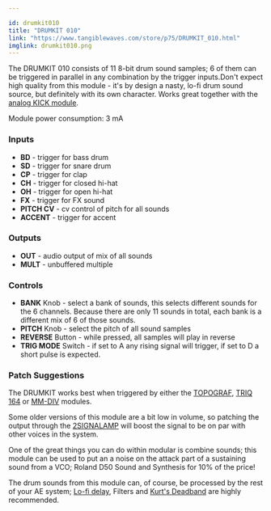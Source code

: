 ```yaml
---

id: drumkit010
title: "DRUMKIT 010"
link: "https://www.tangiblewaves.com/store/p75/DRUMKIT_010.html"
imglink: drumkit010.png
---
```





The DRUMKIT 010 consists of 11 8-bit drum sound samples; 6 of them can be triggered in parallel in any combination by the trigger inputs.Don't expect high quality from this module - it's by design a nasty, lo-fi drum sound source, but definitely with its own character. Works great together with the [analog KICK module](https://wiki.aemodular.com/pmwiki.php/AeManual/KICK).

Module power consumption: 3 mA

### Inputs

*   **BD** - trigger for bass drum
*   **SD** - trigger for snare drum
*   **CP** - trigger for clap
*   **CH** - trigger for closed hi-hat
*   **OH** - trigger for open hi-hat
*   **FX** - trigger for FX sound
*   **PITCH CV** - cv control of pitch for all sounds
*   **ACCENT** - trigger for accent

### Outputs

*   **OUT** - audio output of mix of all sounds
*   **MULT** - unbuffered multiple

### Controls

*   **BANK** Knob - select a bank of sounds, this selects different sounds for the 6 channels. Because there are only 11 sounds in total, each bank is a different mix of 6 of those sounds.
*   **PITCH** Knob - select the pitch of all sound samples
*   **REVERSE** Button - while pressed, all samples will play in reverse
*   **TRIG MODE** Switch - if set to A any rising signal will trigger, if set to D a short pulse is expected.

### Patch Suggestions

The DRUMKIT works best when triggered by either the [TOPOGRAF](https://wiki.aemodular.com/pmwiki.php/AeManual/TOPOGRAF), [TRIQ 164](https://wiki.aemodular.com/pmwiki.php/AeManual/TRIQ164) or [MM-DIV](https://wiki.aemodular.com/pmwiki.php/AeManual/MM-DIV) modules.

Some older versions of this module are a bit low in volume, so patching the output through the [2SIGNALAMP](https://wiki.aemodular.com/pmwiki.php/AeManual/2SIGNALAMP) will boost the signal to be on par with other voices in the system.

One of the great things you can do within modular is combine sounds; this module can be used to put an a noise on the attack part of a sustaining sound from a VCO; Roland D50 Sound and Synthesis for 10% of the price!

The drum sounds from this module can, of course, be processed by the rest of your AE system; [Lo-fi delay](https://wiki.aemodular.com/pmwiki.php/AeManual/DELAY), Filters and [Kurt's Deadband](https://wiki.aemodular.com/pmwiki.php/AeManual/KeuerslagerkurtDeadBand) are highly recommended.





